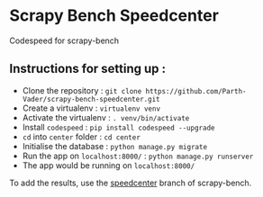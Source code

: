 # Scrapy Bench Speedcenter
Codespeed for scrapy-bench

## Instructions for setting up :

*	Clone the repository : `git clone https://github.com/Parth-Vader/scrapy-bench-speedcenter.git`
*	Create a virtualenv : `virtualenv venv`
*	Activate the virtualenv : `. venv/bin/activate`
*	Install `codespeed` : `pip install codespeed --upgrade`
*	`cd` into `center` folder : `cd center`
*	Initialise the database : `python manage.py migrate`
*	Run the app on `localhost:8000/` : `python manage.py runserver`
*   The app would be running on `localhost:8000/`

To add the results, use the [speedcenter](https://github.com/Parth-Vader/scrapy-bench/tree/speedcenter) branch of scrapy-bench.
